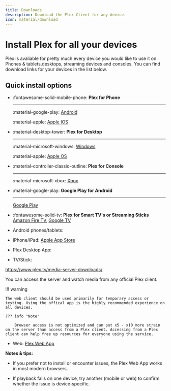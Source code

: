 ```yaml
---
title: Downloads
description: Download the Plex Client for any device.
icon: material/download
---
```


# Install Plex for all your devices

Plex is avaliable for pretty much every device you would like to use it on. Phones & tablets,desktops, streaming devices and consoles. You can find download links for your devices in the list below.

## Quick install options

<div class="grid cards" markdown>

-   :fontawesome-solid-mobile-phone: __Plex for Phone__ 

    ---

    :material-google-play: [Android](https://play.google.com/store/apps/details?id=com.plexapp.android)

    :material-apple: [Apple IOS](https://apps.apple.com/us/app/plex-watch-live-tv-and-movies/id383457673)

-   :material-desktop-tower: __Plex for Desktop__ 

    ---

    :material-microsoft-windows: [Windows](https://www.plex.tv/media-server-downloads/?cat=plex+desktop&plat=windows#plex-app)

    :material-apple: [Apple OS](https://www.plex.tv/media-server-downloads/?cat=plex+desktop&plat=macos#plex-app)

-   :material-controller-classic-outline: __Plex for Console__ 

    ---

    :material-microsoft-xbox: [Xbox](https://play.google.com/store/apps/details?id=com.plexapp.android)

-   :material-google-play: __Google Play for Android__ 

    ---

    [Google Play](https://play.google.com/store/apps/details?id=com.plexapp.android)

- :fontawesome-solid-tv: __Plex for Smart TV's or Streaming Sticks__ [Amazon Fire TV](https://www.amazon.com/Plex-Inc/dp/B004Y1WCDE), [Google TV](https://play.google.com/store/apps/details?id=com.plexapp.android)

</div>

- Android phones/tablets: 

- iPhone/iPad: [Apple App Store](https://apps.apple.com/app/plex/id383457673)

- Plex Desktop App: 

- TV/Stick: 


https://www.plex.tv/media-server-downloads/

You can access the server and watch media from any official Plex client.

!!! warning

    The web client should be used primarily for temporary access or testing. Using the offical app is the highly recommended experience on all devices.

    ??? info "Note"

        Browser access is not optimized and can put x5 - x10 more strain on the server than access from a Plex client. Accessing from a Plex client can help free up resources for everyone using the service.

- Web: [Plex Web App](https://app.plex.tv/)


**Notes & tips:**

- If you prefer not to install or encounter issues, the Plex Web App works in most modern browsers.
 
- If playback fails on one device, try another (mobile or web) to confirm whether the issue is device‑specific.